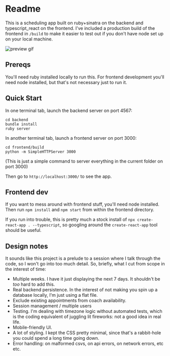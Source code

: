 # Readme

This is a scheduling app built on ruby+sinatra on the backend and typescript_react on the frontend.  I've included a production build of the frontend in `/build` to make it easier to test out if you don't have node set up on your local machine.

![preview gif](https://media.giphy.com/media/Ph0Nkk2aD3OE8VJxrb/giphy.gif)

## Prereqs

You'll need ruby installed locally to run this.  For frontend development you'll need node installed, but that's not necessary just to run it.

## Quick Start

In one terminal tab, launch the backend server on port 4567:

```
cd backend
bundle install
ruby server
```

In another terminal tab, launch a frontend server on port 3000:

```
cd frontend/build
python -m SimpleHTTPServer 3000
```

(This is just a simple command to server everything in the current folder on port 3000)

Then go to `http://localhost:3000/` to see the app.

## Frontend dev

If you want to mess around with frontend stuff, you'll need node installed.  Then run `npm install` and `npm start` from within the frontend directory.

If you run into trouble, this is pretty much a stock install of `npx create-react-app . --typescript`, so googling around the `create-react-app` tool should be useful.

## Design notes

It sounds like this project is a prelude to a session where I talk through the code, so I won't go into too much detail.  So, briefly, what I cut from scope in the interest of time:

- Multiple weeks.  I have it just displaying the next 7 days.  It shouldn't be *too* hard to add this.
- Real backend persistence.  In the interest of not making you spin up a database locally, I'm just using a flat file.
- Exclude existing appointments from coach availability.
- Session management / multiple users
- Testing.  I'm dealing with timezone logic without automated tests, which is the coding equivalent of juggling lit fireworks: not a good idea in real life.
- Mobile-friendly UI.
- A lot of styling.  I kept the CSS pretty minimal, since that's a rabbit-hole you could spend a long time going down.
- Error handling: on malformed csvs, on api errors, on network errors, etc etc.
